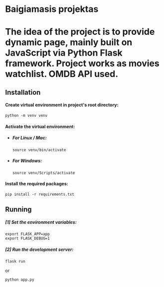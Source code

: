 # Baigiamasis projektas

# The idea of the project is to provide dynamic page, mainly built on JavaScript via Python Flask framework. Project works as movies watchlist. OMDB API used.


## Installation

#### Create virtual environment in project's root directory:

```Shell
python -m venv venv
```

#### Activate the virtual environment:

- ##### For Linux / Mac:

  ```Shell
  source venv/bin/activate
  ```

- ##### For Windows:
  ```Shell
  source venv/Scripts/activate
  ```

#### Install the required packages:

```Shell
pip install -r requirements.txt
```

## Running

##### [1] Set the environment variables:

```Shell
export FLASK_APP=app
export FLASK_DEBUG=1
```

##### [2] Run the development server:
```Shell
flask run
```
or
```Shell
python app.py
```